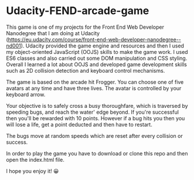 # Udacity-FEND-arcade-game

This game is one of my projects for the Front End Web Developer Nanodegree that I am doing at Udacity (https://eu.udacity.com/course/front-end-web-developer-nanodegree--nd001). Udacity provided the game engine and resources and then I used my object-oriented JavaScript (OOJS) skills to make the game work. I used ES6 classes and also carried out some DOM manipulation and CSS styling. Overall I learned a lot about OOJS and developed game development skills such as 2D collision detection and keyboard control mechanisms.

The game is based on the arcade hit Frogger. You can choose one of five avatars at any time and have three lives. The avatar is controlled by your keyboard arrow.

Your objective is to safely cross a busy thoroughfare, which is traversed by speeding bugs, and reach the water' edge beyond. If you're successful then you'll be rewarded with 10 points. However if a bug hits you then you will lose a life, get a point deducted and then have to restart. 

The bugs move at random speeds which are reset after every collision or success.

In order to play the game you have to download or clone this repo and then open the index.html file.

I hope you enjoy it! 😀
